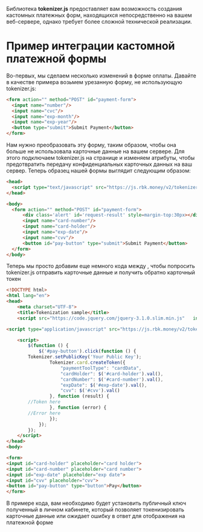 Библиотека **tokenizer.js** предоставляет вам возможность создания кастомных платежных форм, находящихся непосредственно на вашем веб-сервере, однако требует более сложной технической реализации.

# Пример интеграции кастомной платежной формы

Во-первых, мы сделаем несколько изменений в форме оплаты. Давайте в качестве примера возьмем урезанную форму, не использующую tokenizer.js:

```html
<form action="" method="POST" id="payment-form">
  <input name="number"/>
  <input name="cvc"/>
  <input name="exp-month"/>
  <input name="exp-year"/>
  <button type="submit">Submit Payment</button>
</form>
```

Нам нужно преобразовать эту форму, таким образом, чтобы она больше не использовала карточные данные на вашем сервере. Для этого подключаем tokenizer.js на странице и изменяем атрибуты, чтобы предотвратить передачу конфиденциальных карточных данных на ваш сервер.
Теперь образец нашей формы выглядит следующим образом:

```html
<head>
  <script type="text/javascript" src="https://js.rbk.money/v2/tokenizer.js"></script>
</head>

<body>
  <form action="" method="POST" id="payment-form">
      <div class='alert' id='request-result' style=margin-top:30px></div>
      <input name="card-number"/>
      <input name="card-holder"/>
      <input name="exp-date"/>
      <input name="cvv"/>
      <button id="pay-button" type="submit">Submit Payment</button>
  </form>
</body>
```

Теперь мы просто добавим еще немного кода между <head></head>, чтобы попросить tokenizer.js отправить карточные данные и получить обратно карточный токен

```html
<!DOCTYPE html>
<html lang="en">
<head>
    <meta charset="UTF-8">
    <title>Tokenization sample</title>
    <script src="https://code.jquery.com/jquery-3.1.0.slim.min.js"   integrity="sha256-cRpWjoSOw5KcyIOaZNo4i6fZ9tKPhYYb6i5T9RSVJG8=" crossorigin="anonymous"></script>

<script type="application/javascript" src="https://js.rbk.money/v2/tokenizer.js"></script>

    <script>
        $(function () {
            $('#pay-button').click(function () {
        Tokenizer.setPublicKey('Your Public Key');
                Tokenizer.card.createToken({
                    "paymentToolType": "cardData",
                    "cardHolder": $('#card-holder').val(),
                    "cardNumber": $('#card-number').val(),
                    "expDate": $('#exp-date').val(),
                    "cvv": $('#cvv').val()
                }, function (result) {
        //Token here
                }, function (error) {
        //Error here
                });
            });
        });
    </script>
</head>
<body>
```

```html
<form>
<input id="card-holder" placeholder="card holder">
<input id="card-number" placeholder="card number">
<input id="exp-date" placeholder="exp date">
<input id="cvv" placeholder="cvv">
<button id="pay-button" type="button">Pay</button>
</form>
```

В примере кода, вам необходимо будет установить публичный ключ полученный в личном кабинете, который позволяет токенизировать карточные данные или ожидает ошибку в ответ для отображения на платежной форме